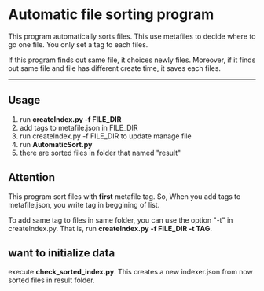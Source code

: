# Automatic file sorting program

This program automatically sorts files.
This use metafiles to decide where to go one file.
You only set a tag to each files. 

If this program finds out same file, it choices newly files.
Moreover, if it finds out same file and file has different create time, it saves each files.

----

## Usage

1. run **createIndex.py -f FILE_DIR**
2. add tags to metafile.json in FILE_DIR
3. run createIndex.py -f FILE_DIR to update manage file
4. run **AutomaticSort.py**
5. there are sorted files in folder that named "result"

## Attention

This program sort files with **first** metafile tag. 
So, When you add tags to metafile.json, you write tag in beggining of list.

To add same tag to files in same folder, you can use the option "-t" in createIndex.py. That is, run **createIndex.py -f FILE_DIR -t TAG**.

## want to initialize data

execute **check_sorted_index.py**.
This creates a new indexer.json from now sorted files in result folder.
